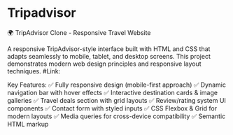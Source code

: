 # Tripadvisor
🌍 TripAdvisor Clone - Responsive Travel Website

A responsive TripAdvisor-style interface built with HTML and CSS that adapts seamlessly to mobile, tablet, and desktop screens. This project demonstrates modern web design principles and responsive layout techniques.
#Link:

Key Features:
✅ Fully responsive design (mobile-first approach)
✅ Dynamic navigation bar with hover effects
✅ Interactive destination cards & image galleries
✅ Travel deals section with grid layouts
✅ Review/rating system UI components
✅ Contact form with styled inputs
✅ CSS Flexbox & Grid for modern layouts
✅ Media queries for cross-device compatibility
✅ Semantic HTML markup
